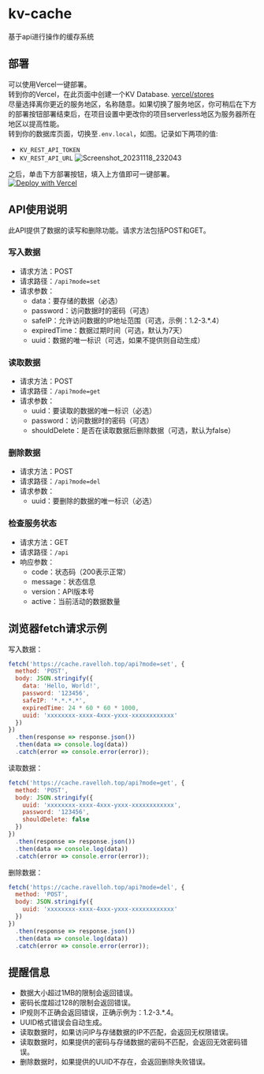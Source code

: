 # kv-cache
基于api进行操作的缓存系统

## 部署  

可以使用Vercel一键部署。  
转到你的Vercel，在此页面中创建一个KV Database. [vercel/stores](https://vercel.com/dashboard/stores)  
尽量选择离你更近的服务地区，名称随意。如果切换了服务地区，你可稍后在下方的部署按钮部署结束后，在项目设置中更改你的项目serverless地区为服务器所在地区以提高性能。  
转到你的数据库页面，切换至`.env.local`，如图。记录如下两项的值:  
- `KV_REST_API_TOKEN`
- `KV_REST_API_URL`
![Screenshot_20231118_232043](https://github.com/RavelloH/kv-cache/assets/68409330/31f676d0-d5be-4897-a696-bebdebf2b815)

之后，单击下方部署按钮，填入上方值即可一键部署。  
[![Deploy with Vercel](https://vercel.com/button)](https://vercel.com/new/clone?repository-url=https%3A%2F%2Fgithub.com%2FRavelloH%2Fkv-cache&env=KV_REST_API_TOKEN,KV_REST_API_URL&demo-title=kv-cache&demo-url=https%3A%2F%2Fcache.ravelloh.top)

## API使用说明

此API提供了数据的读写和删除功能。请求方法包括POST和GET。

### 写入数据

- 请求方法：POST
- 请求路径：`/api?mode=set`
- 请求参数：
  - data：要存储的数据（必选）
  - password：访问数据时的密码（可选）
  - safeIP：允许访问数据的IP地址范围（可选，示例：1.2-3.*.4）
  - expiredTime：数据过期时间（可选，默认为7天）
  - uuid：数据的唯一标识（可选，如果不提供则自动生成）

### 读取数据

- 请求方法：POST
- 请求路径：`/api?mode=get`
- 请求参数：
  - uuid：要读取的数据的唯一标识（必选）
  - password：访问数据时的密码（可选）
  - shouldDelete：是否在读取数据后删除数据（可选，默认为false）

### 删除数据

- 请求方法：POST
- 请求路径：`/api?mode=del`
- 请求参数：
  - uuid：要删除的数据的唯一标识（必选）

### 检查服务状态

- 请求方法：GET
- 请求路径：`/api`
- 响应参数：
  - code：状态码（200表示正常）
  - message：状态信息
  - version：API版本号
  - active：当前活动的数据数量

## 浏览器fetch请求示例

写入数据：

```javascript
fetch('https://cache.ravelloh.top/api?mode=set', {
  method: 'POST',
  body: JSON.stringify({
    data: 'Hello, World!',
    password: '123456',
    safeIP: '*.*.*.*',
    expiredTime: 24 * 60 * 60 * 1000,
    uuid: 'xxxxxxxx-xxxx-4xxx-yxxx-xxxxxxxxxxxx'
  })
})
  .then(response => response.json())
  .then(data => console.log(data))
  .catch(error => console.error(error));
```

读取数据：

```javascript
fetch('https://cache.ravelloh.top/api?mode=get', {
  method: 'POST',
  body: JSON.stringify({
    uuid: 'xxxxxxxx-xxxx-4xxx-yxxx-xxxxxxxxxxxx',
    password: '123456',
    shouldDelete: false
  })
})
  .then(response => response.json())
  .then(data => console.log(data))
  .catch(error => console.error(error));
```

删除数据：

```javascript
fetch('https://cache.ravelloh.top/api?mode=del', {
  method: 'POST',
  body: JSON.stringify({
    uuid: 'xxxxxxxx-xxxx-4xxx-yxxx-xxxxxxxxxxxx'
  })
})
  .then(response => response.json())
  .then(data => console.log(data))
  .catch(error => console.error(error));
```

## 提醒信息

- 数据大小超过1MB的限制会返回错误。
- 密码长度超过128的限制会返回错误。
- IP规则不正确会返回错误，正确示例为：1.2-3.*.4。
- UUID格式错误会自动生成。
- 读取数据时，如果访问IP与存储数据的IP不匹配，会返回无权限错误。
- 读取数据时，如果提供的密码与存储数据的密码不匹配，会返回无效密码错误。
- 删除数据时，如果提供的UUID不存在，会返回删除失败错误。
